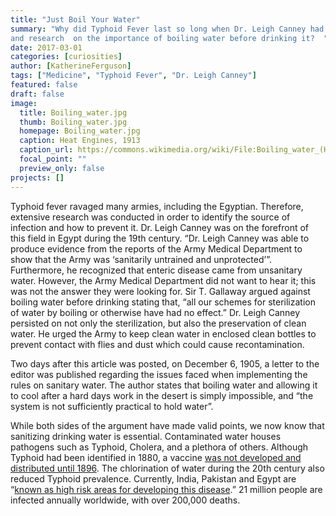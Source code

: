 ```yaml
---
title: "Just Boil Your Water"
summary: "Why did Typhoid Fever last so long when Dr. Leigh Canney had given the army lectures
and research  on the importance of boiling water before drinking it?  "
date: 2017-03-01
categories: [curiosities]
author: [KatherineFerguson]
tags: ["Medicine", "Typhoid Fever", "Dr. Leigh Canney"]
featured: false
draft: false
image:
  title: Boiling_water.jpg
  thumb: Boiling_water.jpg
  homepage: Boiling_water.jpg
  caption: Heat Engines, 1913
  caption_url: https://commons.wikimedia.org/wiki/File:Boiling_water_(Heat_Engines,_1913).jpg
  focal_point: ""
  preview_only: false
projects: []
---
```

Typhoid fever ravaged many armies, including the Egyptian. Therefore, extensive research was conducted in order to identify the source of infection and how to prevent it. Dr. Leigh Canney was on the forefront of this field in Egypt during the 19th century. “Dr. Leigh Canney was able to produce evidence from the reports of the Army Medical Department to show that the Army was ‘sanitarily untrained and unprotected’”. Furthermore, he recognized that enteric disease came from unsanitary water. However, the Army Medical Department did not want to hear it; this was not the answer they were looking for. Sir T. Gallaway argued against boiling water before drinking stating that, “all our schemes for sterilization of water by boiling or otherwise have had no effect.” Dr. Leigh Canney persisted on not only the sterilization, but also the preservation of clean water. He urged the Army to keep clean water in enclosed clean bottles to prevent contact with flies and dust which could cause recontamination.

Two days after this article was posted, on December 6, 1905, a letter to the editor was published regarding the issues faced when implementing the rules on sanitary water. The author states that boiling water and allowing it to cool after a hard days work in the desert is simply impossible, and “the system is not sufficiently practical to hold water”.  

While both sides of the argument have made valid points, we now know that sanitizing drinking water is essential. Contaminated water houses pathogens such as Typhoid, Cholera, and a plethora of others. Although Typhoid had been identified in 1880, a vaccine [was not developed and distributed until 1896](http://www.news-medical.net/health/Typhoid-Fever-History.aspx). The chlorination of water during the 20th century also reduced Typhoid prevalence. Currently, India, Pakistan and Egypt are “[known as high risk areas for developing this disease](http://www.medicinenet.com/typhoid_fever/article.htm).” 21 million people are infected annually worldwide, with over 200,000 deaths.
